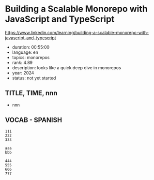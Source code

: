 # Building a Scalable Monorepo with JavaScript and TypeScript

https://www.linkedin.com/learning/building-a-scalable-monorepo-with-javascript-and-typescript

- duration: 00:55:00
- language: en
- topics: monorepos
- rank: 4.89
- description: looks like a quick deep dive in monorepos
- year: 2024
- status: not yet started

## TITLE, TIME, nnn

- nnn

## VOCAB - SPANISH

```
111
222
333

aaa
bbb

444
555
666
777
```
